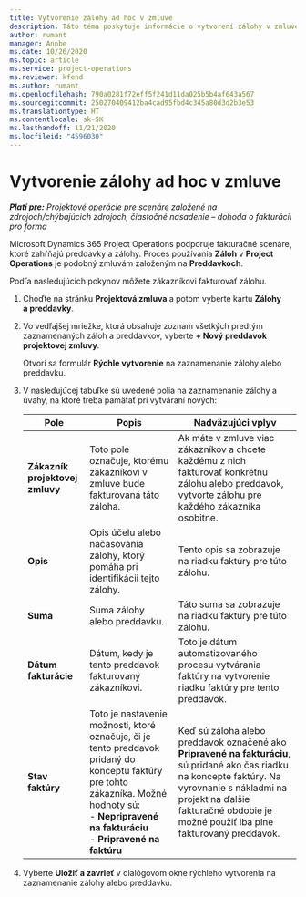 ```yaml
---
title: Vytvorenie zálohy ad hoc v zmluve
description: Táto téma poskytuje informácie o vytvorení zálohy v zmluve podľa potreby.
author: rumant
manager: Annbe
ms.date: 10/26/2020
ms.topic: article
ms.service: project-operations
ms.reviewer: kfend
ms.author: rumant
ms.openlocfilehash: 790a0281f72eff5f241d11da025b5b4af643a567
ms.sourcegitcommit: 250270409412ba4cad95fbd4c345a80d3d2b3e53
ms.translationtype: HT
ms.contentlocale: sk-SK
ms.lasthandoff: 11/21/2020
ms.locfileid: "4596030"
---
```

# <a name="creating-an-ad-hoc-advance-on-a-contract"></a>Vytvorenie zálohy ad hoc v zmluve

_**Platí pre:** Projektové operácie pre scenáre založené na zdrojoch/chýbajúcich zdrojoch, čiastočné nasadenie – dohoda o fakturácii pro forma_

Microsoft Dynamics 365 Project Operations podporuje fakturačné scenáre, ktoré zahŕňajú preddavky a zálohy. Proces používania **Záloh** v **Project Operations** je podobný zmluvám založeným na **Preddavkoch**. 

Podľa nasledujúcich pokynov môžete zákazníkovi fakturovať zálohu.

1. Choďte na stránku **Projektová zmluva** a potom vyberte kartu **Zálohy a preddavky**.
2. Vo vedľajšej mriežke, ktorá obsahuje zoznam všetkých predtým zaznamenaných záloh a preddavkov, vyberte **+ Nový preddavok projektovej zmluvy**. 

    Otvorí sa formulár **Rýchle vytvorenie** na zaznamenanie zálohy alebo preddavku.
    
3. V nasledujúcej tabuľke sú uvedené polia na zaznamenanie zálohy a úvahy, na ktoré treba pamätať pri vytváraní nových:

    | Pole | Popis | Nadväzujúci vplyv |
    | --- | --- | --- |
    | **Zákazník projektovej zmluvy** | Toto pole označuje, ktorému zákazníkovi v zmluve bude fakturovaná táto záloha. | Ak máte v zmluve viac zákazníkov a chcete každému z nich fakturovať konkrétnu zálohu alebo preddavok, vytvorte zálohu pre každého zákazníka osobitne. |
    | **Opis** | Opis účelu alebo načasovania zálohy, ktorý pomáha pri identifikácii tejto zálohy. | Tento opis sa zobrazuje na riadku faktúry pre túto zálohu. |
    | **Suma** | Suma zálohy alebo preddavku. | Táto suma sa zobrazuje na riadku faktúry pre túto zálohu. |
    | **Dátum fakturácie** | Dátum, kedy je tento preddavok fakturovaný zákazníkovi. | Toto je dátum automatizovaného procesu vytvárania faktúry na vytvorenie riadku faktúry pre tento preddavok. |
    | **Stav faktúry** | Toto je nastavenie možnosti, ktoré označuje, či je tento preddavok pridaný do konceptu faktúry pre tohto zákazníka. Možné hodnoty sú:</br>- **Nepripravené na fakturáciu**</br>- **Pripravené na faktúru** | Keď sú záloha alebo preddavok označené ako **Pripravené na fakturáciu**, sú pridané ako čas riadku na koncepte faktúry. Na vyrovnanie s nákladmi na projekt na ďalšie fakturačné obdobie je možné použiť iba plne fakturovaný preddavok. |

4. Vyberte **Uložiť a zavrieť** v dialógovom okne rýchleho vytvorenia na zaznamenanie zálohy alebo preddavku.
